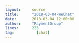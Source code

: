```yaml
---
layout:     source 
title:      "2018-03-04-WeChat"
date:       2018-03-04 12:00:00
author:     "PaymentGroup"
lines:      225 
tag:		  [chat]
---
```

